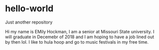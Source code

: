 # hello-world
Just another repository


Hi my name is EMily Hockman, I am a senior at Missouri State university.
I will graduate in Decemebr of 2018 and I am hoping to have a job lined out by then lol.
I like to hula hoop and go to music festivals in my free time.
